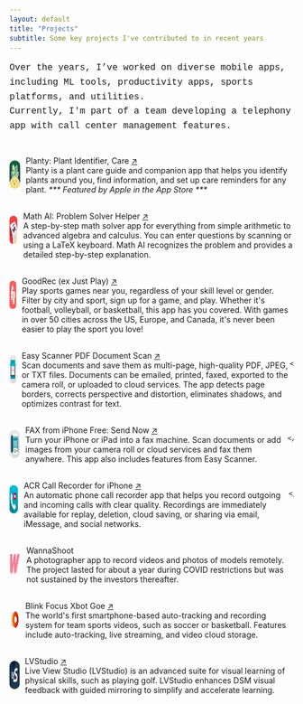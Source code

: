 ```yaml
---
layout: default
title: "Projects"
subtitle: Some key projects I've contributed to in recent years
---
```

<div class="container">

<p style="font-family: 'Courier New', monospace; font-size: 16px; line-height: 1.6; margin-bottom: 40px;">
Over the years, I’ve worked on diverse mobile apps, including ML tools, productivity apps, sports platforms, and utilities.<br>
Currently, I'm part of a team developing a telephony app with call center management features.
</p>

<div style="display: flex; padding-bottom: 30px;">
    <div style="width: 50px; height: 50px; margin-right: 10px; align-self: top; border-radius: 25px; margin-top: 8px; background-color: rgba(0, 0, 0, 0.1);">
        <img src="/assets/img/planty.webp" alt="Thumbnail" loading="lazy" style="width: 50px; height: 50px; border-radius: 25px; display: block;">
    </div>
    <p style="margin: 0; align-self: flex-start;">
    Planty: Plant Identifier, Care <a href="https://apps.apple.com/gb/app/planty-plant-identifier-care/id1603599822" target="_blank">↗</a> <br>
    Planty is a plant care guide and companion app that helps you identify plants around you, find information, and set up care reminders for any plant. <i>*** Featured by Apple in the App Store ***</i>
    </p>
</div>

<div style="display: flex; padding-bottom: 30px;">
    <div style="width: 50px; height: 50px; margin-right: 10px; align-self: top; border-radius: 25px; margin-top: 8px; background-color: rgba(0, 0, 0, 0.1);">
        <img src="/assets/img/mathhero.webp" alt="Thumbnail" loading="lazy" style="width: 50px; height: 50px; border-radius: 25px; display: block;">
    </div>
    <p style="margin: 0; align-self: flex-start;">
    Math AI: Problem Solver Helper <a href="https://apps.apple.com/gb/app/math-ai-problem-solver-helper/id1565102390" target="_blank">↗</a><br>
    A step-by-step math solver app for everything from simple arithmetic to advanced algebra and calculus. You can enter questions by scanning or using a LaTeX keyboard. Math AI recognizes the problem and provides a detailed step-by-step explanation.<br>
    </p>
</div>

<div style="display: flex; padding-bottom: 30px;">
    <div style="width: 50px; height: 50px; margin-right: 10px; align-self: top; border-radius: 25px; margin-top: 8px; background-color: rgba(0, 0, 0, 0.1);">
        <img src="/assets/img/goodRec.webp" alt="Thumbnail" loading="lazy" style="width: 50px; height: 50px; border-radius: 25px; display: block;">
    </div>
    <p style="margin: 0; align-self: flex-start;">
    GoodRec (ex Just Play) <a href="https://apps.apple.com/gb/app/goodrec-ex-just-play/id1510554246" target="_blank">↗</a><br>
    Play sports games near you, regardless of your skill level or gender. Filter by city and sport, sign up for a game, and play. Whether it's football, volleyball, or basketball, this app has you covered. With games in over 50 cities across the US, Europe, and Canada, it's never been easier to play the sport you love!<br>
    </p>
</div>

<div style="display: flex; padding-bottom: 30px;">
    <div style="width: 50px; height: 50px; margin-right: 10px; align-self: top; border-radius: 25px; margin-top: 8px; background-color: rgba(0, 0, 0, 0.1);">
        <img src="/assets/img/easyScanner.webp" alt="Thumbnail" loading="lazy" style="width: 50px; height: 50px; border-radius: 25px; display: block;">
    </div>
    <p style="margin: 0; align-self: flex-start;">
    Easy Scanner PDF Document Scan     <a href="https://apps.apple.com/gb/app/easy-scanner-pdf-document-scan/id1180773759" target="_blank">↗</a><br>
    Scan documents and save them as multi-page, high-quality PDF, JPEG, or TXT files. Documents can be emailed, printed, faxed, exported to the camera roll, or uploaded to cloud services. The app detects page borders, corrects perspective and distortion, eliminates shadows, and optimizes contrast for text.<br>

    </p>
</div>

<div style="display: flex; padding-bottom: 30px;">
    <div style="width: 50px; height: 50px; margin-right: 10px; align-self: top; border-radius: 25px; margin-top: 8px; background-color: rgba(0, 0, 0, 0.1);">
        <img src="/assets/img/easyFax.webp" alt="Thumbnail" loading="lazy" style="width: 50px; height: 50px; border-radius: 25px; display: block;">
    </div>
    <p style="margin: 0; align-self: flex-start;">
    FAX from iPhone Free: Send Now <a href="https://apps.apple.com/gb/app/fax-from-iphone-free-send-now/id1179154292" target="_blank">↗</a><br>
    Turn your iPhone or iPad into a fax machine. Scan documents or add images from your camera roll or cloud services and fax them anywhere. This app also includes features from Easy Scanner.<br>
    
    </p>
</div>

<div style="display: flex; padding-bottom: 30px;">
    <div style="width: 50px; height: 50px; margin-right: 10px; align-self: top; border-radius: 25px; margin-top: 8px; background-color: rgba(0, 0, 0, 0.1);">
        <img src="/assets/img/callRecorder.webp" alt="Thumbnail" loading="lazy" style="width: 50px; height: 50px; border-radius: 25px; display: block;">
    </div>
    <p style="margin: 0; align-self: flex-start;">
    ACR Call Recorder for iPhone <a href="https://apps.apple.com/gb/app/acr-call-recorder-for-iphone/id1377904267" target="_blank">↗</a><br>
    An automatic phone call recorder app that helps you record outgoing and incoming calls with clear quality. Recordings are immediately available for replay, deletion, cloud saving, or sharing via email, iMessage, and social networks.<br>
    
    </p>
</div>

<div style="display: flex; padding-bottom: 30px;">
    <div style="width: 50px; height: 50px; margin-right: 10px; align-self: top; border-radius: 25px; margin-top: 8px; background-color: rgba(0, 0, 0, 0.1);">
        <img src="/assets/img/ws.svg" alt="Thumbnail" loading="lazy" style="width: 50px; height: 50px; border-radius: 25px; display: block;">
    </div>
    <p style="margin: 0; align-self: flex-start;">
    WannaShoot<br>
    A photographer app to record videos and photos of models remotely. The project lasted for about a year during COVID restrictions but was not sustained by the investors thereafter.
    </p>
</div>

<div style="display: flex; padding-bottom: 30px;">
    <div style="width: 50px; height: 50px; margin-right: 10px; align-self: top; border-radius: 25px; margin-top: 8px; background-color: rgba(0, 0, 0, 0.1);">
        <img src="/assets/img/xbotgo.webp" alt="Thumbnail" loading="lazy" style="width: 50px; height: 50px; border-radius: 25px; display: block;">
    </div>
    <p style="margin: 0; align-self: flex-start;">
    Blink Focus Xbot Goe <a href="https://apps.apple.com/tm/app/xbotgo/id1581355712" target="_blank">↗</a><br>
    The world's first smartphone-based auto-tracking and recording system for team sports videos, such as soccer or basketball. Features include auto-tracking, live streaming, and video cloud storage.<br>    
    </p>
</div>

<div style="display: flex; padding-bottom: 30px;">
    <div style="width: 50px; height: 50px; margin-right: 10px; align-self: top; border-radius: 25px; margin-top: 8px; background-color: rgba(0, 0, 0, 0.1);">
        <img src="/assets/img/LVS.webp" alt="Thumbnail" loading="lazy" style="width: 50px; height: 50px; border-radius: 25px; display: block;">
    </div>
    <p style="margin: 0; align-self: flex-start;">
    LVStudio <a href="https://apps.apple.com/us/app/lvstudio/id1497816078" target="_blank">↗</a><br>
    Live View Studio (LVStudio) is an advanced suite for visual learning of physical skills, such as playing golf. LVStudio enhances DSM visual feedback with guided mirroring to simplify and accelerate learning.<br>    
    </p>
</div>

<br>
<br>